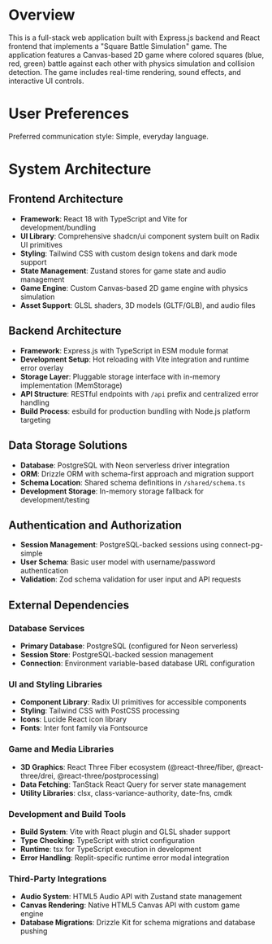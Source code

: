 # Overview

This is a full-stack web application built with Express.js backend and React frontend that implements a "Square Battle Simulation" game. The application features a Canvas-based 2D game where colored squares (blue, red, green) battle against each other with physics simulation and collision detection. The game includes real-time rendering, sound effects, and interactive UI controls.

# User Preferences

Preferred communication style: Simple, everyday language.

# System Architecture

## Frontend Architecture
- **Framework**: React 18 with TypeScript and Vite for development/bundling
- **UI Library**: Comprehensive shadcn/ui component system built on Radix UI primitives
- **Styling**: Tailwind CSS with custom design tokens and dark mode support
- **State Management**: Zustand stores for game state and audio management
- **Game Engine**: Custom Canvas-based 2D game engine with physics simulation
- **Asset Support**: GLSL shaders, 3D models (GLTF/GLB), and audio files

## Backend Architecture
- **Framework**: Express.js with TypeScript in ESM module format
- **Development Setup**: Hot reloading with Vite integration and runtime error overlay
- **Storage Layer**: Pluggable storage interface with in-memory implementation (MemStorage)
- **API Structure**: RESTful endpoints with `/api` prefix and centralized error handling
- **Build Process**: esbuild for production bundling with Node.js platform targeting

## Data Storage Solutions
- **Database**: PostgreSQL with Neon serverless driver integration
- **ORM**: Drizzle ORM with schema-first approach and migration support
- **Schema Location**: Shared schema definitions in `/shared/schema.ts`
- **Development Storage**: In-memory storage fallback for development/testing

## Authentication and Authorization
- **Session Management**: PostgreSQL-backed sessions using connect-pg-simple
- **User Schema**: Basic user model with username/password authentication
- **Validation**: Zod schema validation for user input and API requests

## External Dependencies

### Database Services
- **Primary Database**: PostgreSQL (configured for Neon serverless)
- **Session Store**: PostgreSQL-backed session management
- **Connection**: Environment variable-based database URL configuration

### UI and Styling Libraries
- **Component Library**: Radix UI primitives for accessible components
- **Styling**: Tailwind CSS with PostCSS processing
- **Icons**: Lucide React icon library
- **Fonts**: Inter font family via Fontsource

### Game and Media Libraries
- **3D Graphics**: React Three Fiber ecosystem (@react-three/fiber, @react-three/drei, @react-three/postprocessing)
- **Data Fetching**: TanStack React Query for server state management
- **Utility Libraries**: clsx, class-variance-authority, date-fns, cmdk

### Development and Build Tools
- **Build System**: Vite with React plugin and GLSL shader support
- **Type Checking**: TypeScript with strict configuration
- **Runtime**: tsx for TypeScript execution in development
- **Error Handling**: Replit-specific runtime error modal integration

### Third-Party Integrations
- **Audio System**: HTML5 Audio API with Zustand state management
- **Canvas Rendering**: Native HTML5 Canvas API with custom game engine
- **Database Migrations**: Drizzle Kit for schema migrations and database pushing